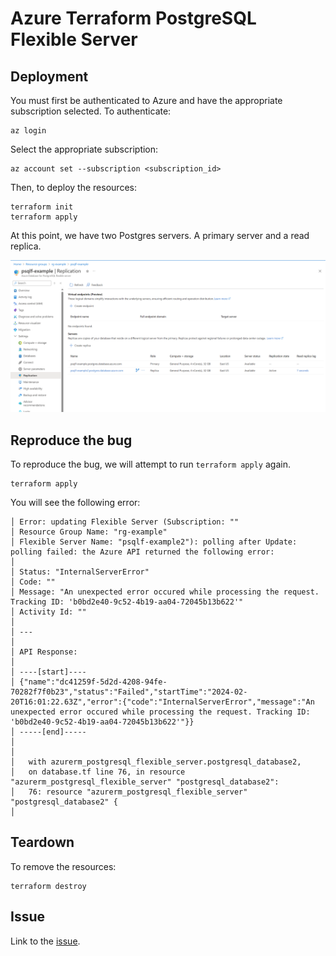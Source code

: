 # Azure Terraform PostgreSQL Flexible Server

## Deployment

You must first be authenticated to Azure and have the appropriate subscription selected.  To authenticate:

```shell
az login
```

Select the appropriate subscription:

```shell
az account set --subscription <subscription_id>
```

Then, to deploy the resources:

```shell
terraform init
terraform apply
```

At this point, we have two Postgres servers. A primary server and a read replica. 

![Read Replica](./images/read-replica.png)

## Reproduce the bug 

To reproduce the bug, we will attempt to run `terraform apply` again.

```shell
terraform apply
```

You will see the following error:

```
│ Error: updating Flexible Server (Subscription: ""
│ Resource Group Name: "rg-example"
│ Flexible Server Name: "psqlf-example2"): polling after Update: polling failed: the Azure API returned the following error:
│ 
│ Status: "InternalServerError"
│ Code: ""
│ Message: "An unexpected error occured while processing the request. Tracking ID: 'b0bd2e40-9c52-4b19-aa04-72045b13b622'"
│ Activity Id: ""
│ 
│ ---
│ 
│ API Response:
│ 
│ ----[start]----
│ {"name":"dc41259f-5d2d-4208-94fe-70282f7f0b23","status":"Failed","startTime":"2024-02-20T16:01:22.63Z","error":{"code":"InternalServerError","message":"An unexpected error occured while processing the request. Tracking ID: 'b0bd2e40-9c52-4b19-aa04-72045b13b622'"}}
│ -----[end]-----
│ 
│ 
│   with azurerm_postgresql_flexible_server.postgresql_database2,
│   on database.tf line 76, in resource "azurerm_postgresql_flexible_server" "postgresql_database2":
│   76: resource "azurerm_postgresql_flexible_server" "postgresql_database2" {
│ 
```

## Teardown

To remove the resources:

```shell
terraform destroy
```

## Issue

Link to the [issue](https://github.com/hashicorp/terraform-provider-azurerm/issues/24949).
